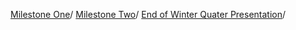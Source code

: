 [Milestone One](https://christopherperdriau.github.io/Milestone_1.pdf)/
[Milestone Two](https://christopherperdriau.github.io/Milestone_2.pdf)/
[End of Winter Quater Presentation](https://christopherperdriau.github.io/talk.pdf)/
